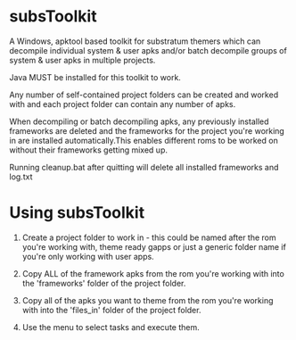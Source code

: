 # subsToolkit

A Windows, apktool based toolkit for substratum themers which can decompile individual system & user apks and/or batch decompile groups of system & user apks in multiple projects.

Java MUST be installed for this toolkit to work.

Any number of self-contained project folders can be created and worked with and each project folder can contain any number of apks.

When decompiling or batch decompiling apks, any previously installed frameworks are deleted and the frameworks for the project you're working in are installed automatically.This enables different roms to be worked on without their frameworks getting mixed up.

Running cleanup.bat after quitting will delete all installed frameworks and log.txt


# Using subsToolkit

1. Create a project folder to work in - this could be named after the rom you're working with, theme ready gapps or just a generic folder name if you're only working with user apps.

2. Copy ALL of the framework apks from the rom you're working with into the 'frameworks' folder of the project folder.

3. Copy all of the apks you want to theme from the rom you're working with into the 'files_in' folder of the project folder.

4. Use the menu to select tasks and execute them.
